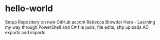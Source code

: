 # hello-world
Setup Repository on new GitHub accont
Rebecca Browder Here -  Learning my way through PowerShell and C#
file pulls, file edits, sftp uploads
AD exports and imports
